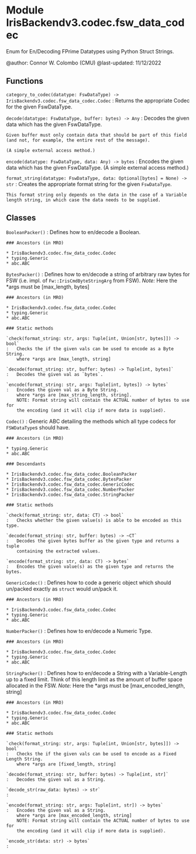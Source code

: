 Module IrisBackendv3.codec.fsw_data_codec
=========================================
Enum for En/Decoding FPrime Datatypes using Python Struct Strings.

@author: Connor W. Colombo (CMU)
@last-updated: 11/12/2022

Functions
---------

    
`category_to_codec(datatype: FswDataType) ‑> IrisBackendv3.codec.fsw_data_codec.Codec`
:   Returns the appropriate Codec for the given FswDataType.

    
`decode(datatype: FswDataType, buffer: bytes) ‑> Any`
:   Decodes the given data which has the given FswDataType.
    
    Given buffer must only contain data that should be part of this field
    (and not, for example, the entire rest of the message).
    
    (A simple external access method.)

    
`encode(datatype: FswDataType, data: Any) ‑> bytes`
:   Encodes the given data which has the given FswDataType.
    (A simple external access method.)

    
`format_string(datatype: FswDataType, data: Optional[bytes] = None) ‑> str`
:   Creates the appropriate format string for the given `FswDataType`.
    
    This format string only depends on the data in the case of a Variable
    length string, in which case the data needs to be supplied.

Classes
-------

`BooleanPacker()`
:   Defines how to en/decode a Boolean.

    ### Ancestors (in MRO)

    * IrisBackendv3.codec.fsw_data_codec.Codec
    * typing.Generic
    * abc.ABC

`BytesPacker()`
:   Defines how to en/decode a string of arbitrary raw bytes for FSW (i.e.
    impl. of `Fw::IrisCmdByteStringArg` from FSW).
    *Note:* Here the *args must be [max_length, bytes]

    ### Ancestors (in MRO)

    * IrisBackendv3.codec.fsw_data_codec.Codec
    * typing.Generic
    * abc.ABC

    ### Static methods

    `check(format_string: str, args: Tuple[int, Union[str, bytes]]) ‑> bool`
    :   Checks the if the given vals can be used to encode as a Byte String.
        where *args are [max_length, string]

    `decode(format_string: str, buffer: bytes) ‑> Tuple[int, bytes]`
    :   Decodes the given val as `bytes`.

    `encode(format_string: str, args: Tuple[int, bytes]) ‑> bytes`
    :   Encodes the given val as a Byte String.
        where *args are [max_string_length, string].
        NOTE: Format string will contain the ACTUAL number of bytes to use for
        the encoding (and it will clip if more data is supplied).

`Codec()`
:   Generic ABC detailing the methods which all type codecs for `FSWDataType`s
    should have.

    ### Ancestors (in MRO)

    * typing.Generic
    * abc.ABC

    ### Descendants

    * IrisBackendv3.codec.fsw_data_codec.BooleanPacker
    * IrisBackendv3.codec.fsw_data_codec.BytesPacker
    * IrisBackendv3.codec.fsw_data_codec.GenericCodec
    * IrisBackendv3.codec.fsw_data_codec.NumberPacker
    * IrisBackendv3.codec.fsw_data_codec.StringPacker

    ### Static methods

    `check(format_string: str, data: CT) ‑> bool`
    :   Checks whether the given value(s) is able to be encoded as this type.

    `decode(format_string: str, buffer: bytes) ‑> ~CT`
    :   Decodes the given bytes buffer as the given type and returns a tuple
        containing the extracted values.

    `encode(format_string: str, data: CT) ‑> bytes`
    :   Encodes the given value(s) as the given type and returns the bytes.

`GenericCodec()`
:   Defines how to code a generic object which should un/packed exactly as
    `struct` would un/pack it.

    ### Ancestors (in MRO)

    * IrisBackendv3.codec.fsw_data_codec.Codec
    * typing.Generic
    * abc.ABC

`NumberPacker()`
:   Defines how to en/decode a Numeric Type.

    ### Ancestors (in MRO)

    * IrisBackendv3.codec.fsw_data_codec.Codec
    * typing.Generic
    * abc.ABC

`StringPacker()`
:   Defines how to en/decode a String with a Variable-Length up to a fixed
    limit. Think of this length limit as the amount of buffer space allocated
    in the FSW.
    *Note:* Here the *args must be [max_encoded_length, string]

    ### Ancestors (in MRO)

    * IrisBackendv3.codec.fsw_data_codec.Codec
    * typing.Generic
    * abc.ABC

    ### Static methods

    `check(format_string: str, args: Tuple[int, Union[str, bytes]]) ‑> bool`
    :   Checks the if the given vals can be used to encode as a Fixed Length String.
        where *args are [fixed_length, string]

    `decode(format_string: str, buffer: bytes) ‑> Tuple[int, str]`
    :   Decodes the given val as a String.

    `decode_str(raw_data: bytes) ‑> str`
    :

    `encode(format_string: str, args: Tuple[int, str]) ‑> bytes`
    :   Encodes the given val as a String.
        where *args are [max_encoded_length, string]
        NOTE: Format string will contain the ACTUAL number of bytes to use for
        the encoding (and it will clip if more data is supplied).

    `encode_str(data: str) ‑> bytes`
    :